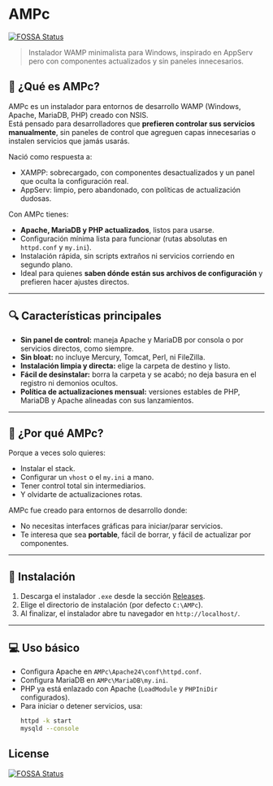 # AMPc
[![FOSSA Status](https://app.fossa.com/api/projects/git%2Bgithub.com%2Fhucrea%2FAMPc.svg?type=shield)](https://app.fossa.com/projects/git%2Bgithub.com%2Fhucrea%2FAMPc?ref=badge_shield)


> Instalador WAMP minimalista para Windows, inspirado en AppServ pero con componentes actualizados y sin paneles innecesarios.

## 🚀 ¿Qué es AMPc?

AMPc es un instalador para entornos de desarrollo WAMP (Windows, Apache, MariaDB, PHP) creado con NSIS.  
Está pensado para desarrolladores que **prefieren controlar sus servicios manualmente**, sin paneles de control que agreguen capas innecesarias o instalen servicios que jamás usarás.

Nació como respuesta a:
- XAMPP: sobrecargado, con componentes desactualizados y un panel que oculta la configuración real.
- AppServ: limpio, pero abandonado, con políticas de actualización dudosas.

Con AMPc tienes:
- **Apache, MariaDB y PHP actualizados**, listos para usarse.
- Configuración mínima lista para funcionar (rutas absolutas en `httpd.conf` y `my.ini`).
- Instalación rápida, sin scripts extraños ni servicios corriendo en segundo plano.
- Ideal para quienes **saben dónde están sus archivos de configuración** y prefieren hacer ajustes directos.

---

## 🔍 Características principales

- **Sin panel de control:** maneja Apache y MariaDB por consola o por servicios directos, como siempre.
- **Sin bloat:** no incluye Mercury, Tomcat, Perl, ni FileZilla.
- **Instalación limpia y directa:** elige la carpeta de destino y listo.
- **Fácil de desinstalar:** borra la carpeta y se acabó; no deja basura en el registro ni demonios ocultos.
- **Política de actualizaciones mensual:** versiones estables de PHP, MariaDB y Apache alineadas con sus lanzamientos.

---

## 📝 ¿Por qué AMPc?

Porque a veces solo quieres:
- Instalar el stack.
- Configurar un `vhost` o el `my.ini` a mano.
- Tener control total sin intermediarios.
- Y olvidarte de actualizaciones rotas.

AMPc fue creado para entornos de desarrollo donde:
- No necesitas interfaces gráficas para iniciar/parar servicios.
- Te interesa que sea **portable**, fácil de borrar, y fácil de actualizar por componentes.

---

## 🚀 Instalación

1. Descarga el instalador `.exe` desde la sección [Releases](https://github.com/hucrea/AMPc/releases).
2. Elige el directorio de instalación (por defecto `C:\AMPc`).
3. Al finalizar, el instalador abre tu navegador en `http://localhost/`.

---

## 💻 Uso básico

- Configura Apache en `AMPc\Apache24\conf\httpd.conf`.
- Configura MariaDB en `AMPc\MariaDB\my.ini`.
- PHP ya está enlazado con Apache (`LoadModule` y `PHPIniDir` configurados).
- Para iniciar o detener servicios, usa:
  ```bash
  httpd -k start
  mysqld --console

## License
[![FOSSA Status](https://app.fossa.com/api/projects/git%2Bgithub.com%2Fhucrea%2FAMPc.svg?type=large)](https://app.fossa.com/projects/git%2Bgithub.com%2Fhucrea%2FAMPc?ref=badge_large)